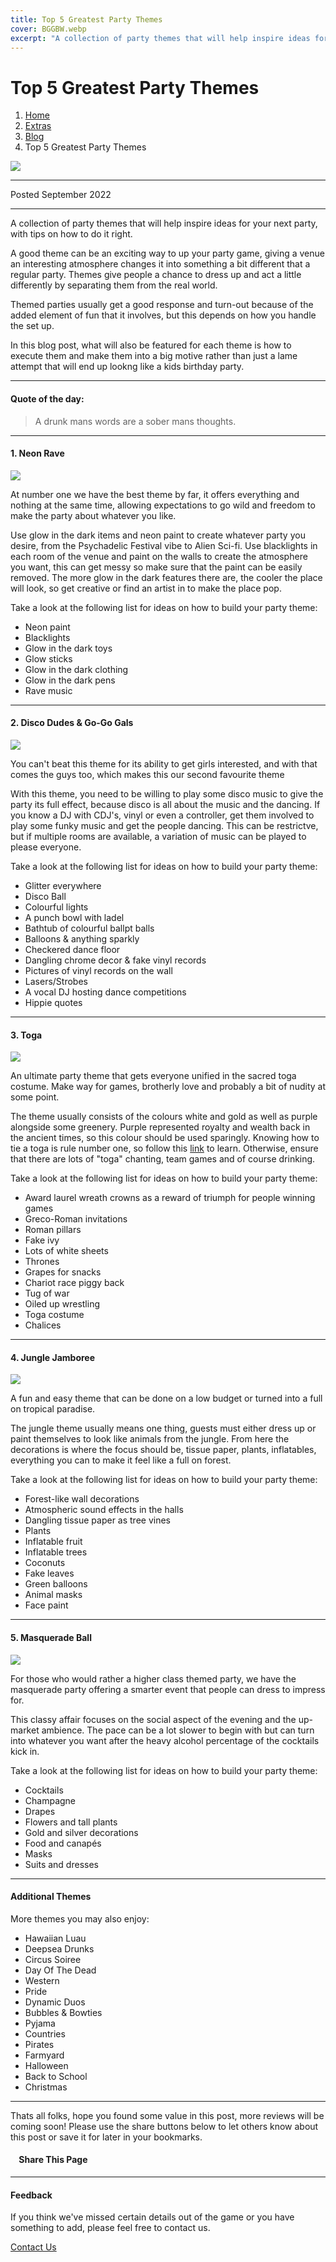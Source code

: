 ```yaml
---
title: Top 5 Greatest Party Themes
cover: BGGBW.webp
excerpt: "A collection of party themes that will help inspire ideas for your next party, with tips on how to do it right."
---
```


# Top 5 Greatest Party Themes

1.  [Home](index)
2.  [Extras](extras)
3.  [Blog](extras/blog)
4.  Top 5 Greatest Party Themes

![](/images/top5greatestpartythemes.webp)

* * *

Posted September 2022

* * *

A collection of party themes that will help inspire ideas for your next party, with tips on how to do it right.

A good theme can be an exciting way to up your party game, giving a venue an interesting atmosphere changes it into something a bit different that a regular party. Themes give people a chance to dress up and act a little differently by separating them from the real world.

Themed parties usually get a good response and turn-out because of the added element of fun that it involves, but this depends on how you handle the set up.

In this blog post, what will also be featured for each theme is how to execute them and make them into a big motive rather than just a lame attempt that will end up lookng like a kids birthday party.

* * *

#### Quote of the day:

> A drunk mans words are a sober mans thoughts.

* * *

#### 1\. Neon Rave

![](/images/neontheme.webp)  
  

At number one we have the best theme by far, it offers everything and nothing at the same time, allowing expectations to go wild and freedom to make the party about whatever you like.

Use glow in the dark items and neon paint to create whatever party you desire, from the Psychadelic Festival vibe to Alien Sci-fi. Use blacklights in each room of the venue and paint on the walls to create the atmosphere you want, this can get messy so make sure that the paint can be easily removed. The more glow in the dark features there are, the cooler the place will look, so get creative or find an artist in to make the place pop.

Take a look at the following list for ideas on how to build your party theme:

-   Neon paint
-   Blacklights
-   Glow in the dark toys
-   Glow sticks
-   Glow in the dark clothing
-   Glow in the dark pens
-   Rave music

* * *

#### 2\. Disco Dudes & Go-Go Gals

![](/images/discotheme.webp)  
  

You can't beat this theme for its ability to get girls interested, and with that comes the guys too, which makes this our second favourite theme

With this theme, you need to be willing to play some disco music to give the party its full effect, because disco is all about the music and the dancing. If you know a DJ with CDJ's, vinyl or even a controller, get them involved to play some funky music and get the people dancing. This can be restrictve, but if multiple rooms are available, a variation of music can be played to please everyone.

Take a look at the following list for ideas on how to build your party theme:

-   Glitter everywhere
-   Disco Ball
-   Colourful lights
-   A punch bowl with ladel
-   Bathtub of colourful ballpt balls
-   Balloons & anything sparkly
-   Checkered dance floor
-   Dangling chrome decor & fake vinyl records
-   Pictures of vinyl records on the wall
-   Lasers/Strobes
-   A vocal DJ hosting dance competitions
-   Hippie quotes

* * *

#### 3\. Toga

![](/images/togatheme.webp)  
  

An ultimate party theme that gets everyone unified in the sacred toga costume. Make way for games, brotherly love and probably a bit of nudity at some point.

The theme usually consists of the colours white and gold as well as purple alongside some greenery. Purple represented royalty and wealth back in the ancient times, so this colour should be used sparingly. Knowing how to tie a toga is rule number one, so follow this [link](https://youtu.be/_4hWqIW--rQ) to learn. Otherwise, ensure that there are lots of "toga" chanting, team games and of course drinking.

Take a look at the following list for ideas on how to build your party theme:

-   Award laurel wreath crowns as a reward of triumph for people winning games
-   Greco-Roman invitations
-   Roman pillars
-   Fake ivy
-   Lots of white sheets
-   Thrones
-   Grapes for snacks
-   Chariot race piggy back
-   Tug of war
-   Oiled up wrestling
-   Toga costume
-   Chalices

* * *

#### 4\. Jungle Jamboree

![](/images/jungletheme.webp)  
  

A fun and easy theme that can be done on a low budget or turned into a full on tropical paradise.

The jungle theme usually means one thing, guests must either dress up or paint themselves to look like animals from the jungle. From here the decorations is where the focus should be, tissue paper, plants, inflatables, everything you can to make it feel like a full on forest.

Take a look at the following list for ideas on how to build your party theme:

-   Forest-like wall decorations
-   Atmospheric sound effects in the halls
-   Dangling tissue paper as tree vines
-   Plants
-   Inflatable fruit
-   Inflatable trees
-   Coconuts
-   Fake leaves
-   Green balloons
-   Animal masks
-   Face paint

* * *

#### 5\. Masquerade Ball

![](/images/masquerade.webp)  
  

For those who would rather a higher class themed party, we have the masquerade party offering a smarter event that people can dress to impress for.

This classy affair focuses on the social aspect of the evening and the up-market ambience. The pace can be a lot slower to begin with but can turn into whatever you want after the heavy alcohol percentage of the cocktails kick in.

Take a look at the following list for ideas on how to build your party theme:

-   Cocktails
-   Champagne
-   Drapes
-   Flowers and tall plants
-   Gold and silver decorations
-   Food and canapés
-   Masks
-   Suits and dresses

* * *

#### Additional Themes

More themes you may also enjoy:

-   Hawaiian Luau
-   Deepsea Drunks
-   Circus Soiree
-   Day Of The Dead
-   Western
-   Pride
-   Dynamic Duos
-   Bubbles & Bowties
-   Pyjama
-   Countries
-   Pirates
-   Farmyard
-   Halloween
-   Back to School
-   Christmas

* * *

Thats all folks, hope you found some value in this post, more reviews will be coming soon! Please use the share buttons below to let others know about this post or save it for later in your bookmarks.

####     Share This Page

[](https://www.facebook.com/sharer/sharer.php?u=beergogglegames.co.uk/top5greatestpartythemes)[](https://www.instagram.com/direct/new/)[](https://twitter.com/intent/tweet?url=beergogglegames.co.uk/top5greatestpartythemes)

* * *

#### Feedback

If you think we've missed certain details out of the game or you have something to add, please feel free to contact us.

  
  
  
[Contact Us](contact)
